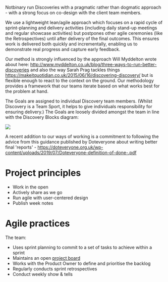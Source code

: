 Notbinary run Discoveries with a pragmatic rather than dogmatic approach - with a strong focus on co-design with the client team members.

We use a lightweight lean/agile approach which focuses on a rapid cycle of sprint-planning and delivery activities (including daily stand-up meetings and regular showcase activities) but postpones other agile ceremonies (like the Retrospectives) until after delivery of the final outcomes. This ensures work is delivered both quickly and incrementally, enabling us to demonstrate real progress and capture early feedback. 

Our method is strongly influenced by the approach Will Myddelton wrote about here: http://www.myddelton.co.uk/blog/three-ways-to-run-better-discoveries and also the way Sarah Prag tackles things https://makeitquotidian.co.uk/2015/06/16/discovering-discovery/ but is flexible enough to react to the context on the ground. Our methodology provides a framework that our teams iterate based on what works best for the problem at hand.

The Goals are assigned to individual Discovery team members. (Whilst Discovery is a Team Sport, it helps to give individuals responsibility for ensuring delivery.) The Goals are loosely divided amongst the team in line with the Discovery Blocks diagram:

![](https://images.squarespace-cdn.com/content/v1/57aed7ec59cc68f15750d291/1511190880292-YZK4UJOOOO8WZ6N73XZ1/ke17ZwdGBToddI8pDm48kL-HbRspMkjJNGEAUR8yVqtZw-zPPgdn4jUwVcJE1ZvWEtT5uBSRWt4vQZAgTJucoTqqXjS3CfNDSuuf31e0tVG-pbt3Cf4Y2AweLhdKssWNWvbt_ugindZJGP6PQEZ6BD-3CTWZQ124CTRPXn-dnvM/Discovery+02b+-+block+diagram.png?format=750w)

A recent addition to our ways of working is a commitment to following the advice from this guidance published by Doteveryone about writing better final 'reports' - https://doteveryone.org.uk/wp-content/uploads/2019/07/Doteveryone-definition-of-done-.pdf

# Project principles
- Work in the open
- Actively share as we go
- Run agile with user-centered design
- Publish week notes

# Agile practices

The team: 
- Uses sprint planning to commit to a set of tasks to achieve within a sprint
- Maintains an open [project board](https://trello.com/b/y8hdFOpf/fsa-digital-badges-discovery)
- Works with the Product Owner to define and prioritise the backlog
- Regularly conducts sprint retrospectives
- Conduct weekly show & tells